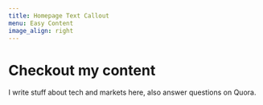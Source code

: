 ```yaml
---
title: Homepage Text Callout
menu: Easy Content
image_align: right
---
```


# Checkout my content

I write stuff about tech and markets here, also answer questions on Quora.